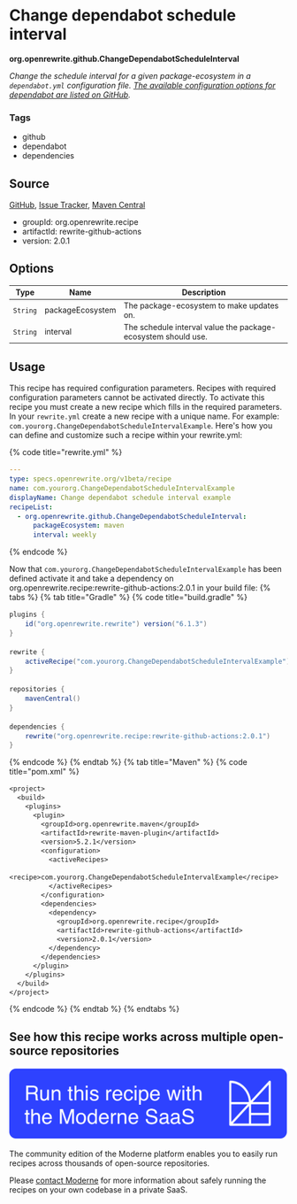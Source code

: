 # Change dependabot schedule interval

**org.openrewrite.github.ChangeDependabotScheduleInterval**

_Change the schedule interval for a given package-ecosystem in a `dependabot.yml` configuration file. [The available configuration options for dependabot are listed on GitHub](https://docs.github.com/en/code-security/supply-chain-security/keeping-your-dependencies-updated-automatically/configuration-options-for-dependency-updates)._

### Tags

* github
* dependabot
* dependencies

## Source

[GitHub](https://github.com/openrewrite/rewrite-github-actions/blob/main/src/main/java/org/openrewrite/github/ChangeDependabotScheduleInterval.java), [Issue Tracker](https://github.com/openrewrite/rewrite-github-actions/issues), [Maven Central](https://central.sonatype.com/artifact/org.openrewrite.recipe/rewrite-github-actions/2.0.1/jar)

* groupId: org.openrewrite.recipe
* artifactId: rewrite-github-actions
* version: 2.0.1

## Options

| Type | Name | Description |
| -- | -- | -- |
| `String` | packageEcosystem | The package-ecosystem to make updates on. |
| `String` | interval | The schedule interval value the package-ecosystem should use. |


## Usage

This recipe has required configuration parameters. Recipes with required configuration parameters cannot be activated directly. To activate this recipe you must create a new recipe which fills in the required parameters. In your `rewrite.yml` create a new recipe with a unique name. For example: `com.yourorg.ChangeDependabotScheduleIntervalExample`.
Here's how you can define and customize such a recipe within your rewrite.yml:

{% code title="rewrite.yml" %}
```yaml
---
type: specs.openrewrite.org/v1beta/recipe
name: com.yourorg.ChangeDependabotScheduleIntervalExample
displayName: Change dependabot schedule interval example
recipeList:
  - org.openrewrite.github.ChangeDependabotScheduleInterval:
      packageEcosystem: maven
      interval: weekly
```
{% endcode %}

Now that `com.yourorg.ChangeDependabotScheduleIntervalExample` has been defined activate it and take a dependency on org.openrewrite.recipe:rewrite-github-actions:2.0.1 in your build file:
{% tabs %}
{% tab title="Gradle" %}
{% code title="build.gradle" %}
```groovy
plugins {
    id("org.openrewrite.rewrite") version("6.1.3")
}

rewrite {
    activeRecipe("com.yourorg.ChangeDependabotScheduleIntervalExample")
}

repositories {
    mavenCentral()
}

dependencies {
    rewrite("org.openrewrite.recipe:rewrite-github-actions:2.0.1")
}
```
{% endcode %}
{% endtab %}
{% tab title="Maven" %}
{% code title="pom.xml" %}
```markup
<project>
  <build>
    <plugins>
      <plugin>
        <groupId>org.openrewrite.maven</groupId>
        <artifactId>rewrite-maven-plugin</artifactId>
        <version>5.2.1</version>
        <configuration>
          <activeRecipes>
            <recipe>com.yourorg.ChangeDependabotScheduleIntervalExample</recipe>
          </activeRecipes>
        </configuration>
        <dependencies>
          <dependency>
            <groupId>org.openrewrite.recipe</groupId>
            <artifactId>rewrite-github-actions</artifactId>
            <version>2.0.1</version>
          </dependency>
        </dependencies>
      </plugin>
    </plugins>
  </build>
</project>
```
{% endcode %}
{% endtab %}
{% endtabs %}

## See how this recipe works across multiple open-source repositories

[![Moderne Link Image](/.gitbook/assets/ModerneRecipeButton.png)](https://public.moderne.io/recipes/org.openrewrite.github.ChangeDependabotScheduleInterval)

The community edition of the Moderne platform enables you to easily run recipes across thousands of open-source repositories.

Please [contact Moderne](https://moderne.io/product) for more information about safely running the recipes on your own codebase in a private SaaS.
